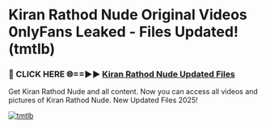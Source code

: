 # Kiran Rathod Nude Original Videos 0nlyFans Leaked - Files Updated! (tmtlb)

<h3>🔴 CLICK HERE 🌐==►► <a href="https://tinyurl.com/52m3yx9h" rel="nofollow">Kiran Rathod Nude Updated Files</a></h3>

Get Kiran Rathod Nude and all content. Now you can access all videos and pictures of Kiran Rathod Nude. New Updated Files 2025!

[![tmtlb](https://i.imgur.com/TnHtlc8.gif)](https://tinyurl.com/52m3yx9h)
